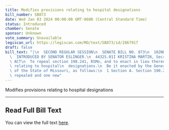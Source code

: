 ```yaml
---
title: Modifies provisions relating to hospital designations
bill_number: SB873
date: Wed Jan 03 2024 00:00:00 GMT-0600 (Central Standard Time)
status: Introduced
chamber: Senate
sponsor: Unknown
vote_summary: Unavailable
legiscan_url: https://legiscan.com/MO/text/SB873/id/2867917
draft: false
bill_text: "|\n  SECOND REGULAR SESSION\n  SENATE BILL NO. 873\n  102ND GENERA L ASSEMBLY\n\
  \  INTRODUCED BY SENATOR ESLINGER.\n  4432S.01I KRISTINA MARTIN, Secretary\n  AN\
  \ ACT\n  To repeal section 190.241, RSMo, and to enact in lieu thereof one new section\
  \ relating to hospital\n  designations.\n  Be it enacted by the General Assembly\
  \ of the State of Missouri, as follows:\n  1 Section A. Section 190.241, RSMo, is\
  \ repealed and one new"
---
```

Modifies provisions relating to hospital designations

---

## Read Full Bill Text

You can view the full text [here](https://legiscan.com/MO/text/SB873/id/2867917).
